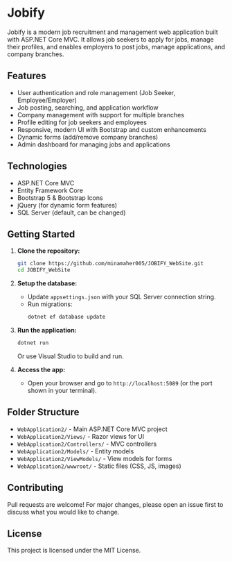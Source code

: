 # Jobify

Jobify is a modern job recruitment and management web application built with ASP.NET Core MVC. It allows job seekers to apply for jobs, manage their profiles, and enables employers to post jobs, manage applications, and company branches.

## Features

- User authentication and role management (Job Seeker, Employee/Employer)
- Job posting, searching, and application workflow
- Company management with support for multiple branches
- Profile editing for job seekers and employees
- Responsive, modern UI with Bootstrap and custom enhancements
- Dynamic forms (add/remove company branches)
- Admin dashboard for managing jobs and applications

## Technologies

- ASP.NET Core MVC
- Entity Framework Core
- Bootstrap 5 & Bootstrap Icons
- jQuery (for dynamic form features)
- SQL Server (default, can be changed)

## Getting Started

1. **Clone the repository:**
   ```bash
   git clone https://github.com/minamaher005/JOBIFY_WebSite.git
   cd JOBIFY_WebSite
   ```

2. **Setup the database:**
   - Update `appsettings.json` with your SQL Server connection string.
   - Run migrations:
     ```bash
     dotnet ef database update
     ```

3. **Run the application:**
   ```bash
   dotnet run
   ```
   Or use Visual Studio to build and run.

4. **Access the app:**
   - Open your browser and go to `http://localhost:5089` (or the port shown in your terminal).

## Folder Structure

- `WebApplication2/` - Main ASP.NET Core MVC project
- `WebApplication2/Views/` - Razor views for UI
- `WebApplication2/Controllers/` - MVC controllers
- `WebApplication2/Models/` - Entity models
- `WebApplication2/ViewModels/` - View models for forms
- `WebApplication2/wwwroot/` - Static files (CSS, JS, images)

## Contributing

Pull requests are welcome! For major changes, please open an issue first to discuss what you would like to change.

## License

This project is licensed under the MIT License.
